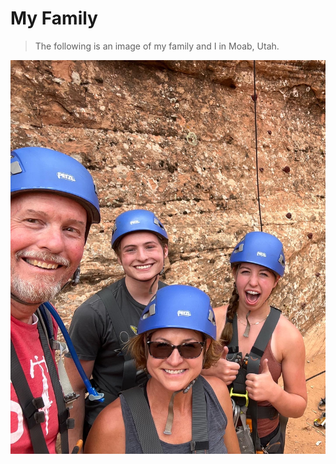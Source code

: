 # My Family

>The following is an image of my family and I in Moab, Utah.

![image](B951FF4E-11D0-47BF-87AA-DB90053CB2CE.jpg)
